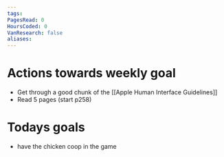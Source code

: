 ```yaml
---
tags: 
PagesRead: 0
HoursCoded: 0
VanResearch: false
aliases:
---
```

# Actions towards weekly goal
- Get through a good chunk of the [[Apple Human Interface Guidelines]]
- Read 5 pages (start p258)
# Todays goals
- have the chicken coop in the game 